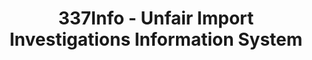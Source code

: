 ---
bigquery: https://console.cloud.google.com/bigquery?p=patents-public-data&d=usitc_investigations&page=dataset&project=sheets-management-319211
citation: US International Trade Commission 337Info Unfair Import Investigations Information
  System
contributors: US International Trade Comission
cost: None
description: US International Trade Commission 337Info Unfair Import Investigations
  Information System contains data on investigations done under Section 337. Section
  337 declares the infringement of certain statutory intellectual property rights
  and other forms of unfair competition in import trade to be unlawful practices.
  Most Section 337 investigations involve allegations of patent or registered trademark
  infringement.
documentation: FAQ and tutorial available on the site
last_edit: Mon, 04 Apr 2022 19:10:40 GMT
location: https://pubapps2.usitc.gov/337external/
maintained_by: US International Trade Comission
schema_fields: '[''startDateMarkmanHearing'', ''currentStatus'', ''complainant'',
  ''aljAssigned'', ''teoIdIssueDate'', ''scheduledStartDateEvidHear'', ''teoProceedingInvolved'',
  ''issueDateOtherNonFinal'', ''actualEndDateEvidHear'', ''markmanHearing'', ''docketNo'',
  ''patentNumbers'', ''copyrightNumbers'', ''htsNumbers'', ''trademarkNumbers'', ''lastUpdated'',
  ''ouiiParticipation'', ''finalIdOnViolationIssue'', ''invUnfairAct'', ''reportingRequirements'',
  ''title'', ''dateOfPublicationFrNotice'', ''ouiiAttorney'', ''investigationNo'',
  ''teoIdDueDate'', ''teoReliefGranted'', ''dateComplaintFiled'', ''currentActiveALJ'',
  ''id'', ''endDateMarkmanHearing'', ''finalIdOnViolationDue'', ''respondent'', ''actualStartDateEvidHear'',
  ''publication_number'', ''finalDetViolation'', ''scheduledEndDateEvidHear'', ''finalDetNoViolation'',
  ''cafcAppeals'', ''patentNumber'', ''dateCreated'', ''investigationType'', ''internalRemand'',
  ''targetDate'', ''gcAttorney'', ''investigationTermDate'']'
shortname: unfair_import_investigations
tags:
- import
- legal
- trade
timeframe: 2008-2021 (prior to 2008 downloadable as a JSON file)
title: 337Info - Unfair Import Investigations Information System
uuid: 2721f5ec-e599-4890-9265-9706719fc71e
---